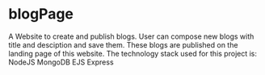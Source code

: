 # blogPage

A Website to create and publish blogs. User can compose new blogs with title and desciption and save them. These blogs are published on the landing page of this website.
The technology stack used for this project is:
NodeJS
MongoDB
EJS
Express
